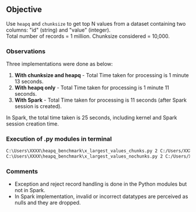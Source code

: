 ## Objective
Use `heapq` and `chunksize` to get top N values from a dataset containing two columns: "id" (string) and "value" (integer).  
Total number of records = 1 million. Chunksize considered = 10,000.

### Observations
Three implementations were done as below:
1. **With chunksize and heapq** - Total Time taken for processing is 1 minute 13 seconds.
2. **With heapq only** - Total Time taken for processing is 1 minute 11 seconds.
3. **With Spark** - Total Time taken for processing is 11 seconds (after Spark session is created).

In Spark, the total time taken is 25 seconds, including kernel and Spark session creation time.

### Execution of .py modules in terminal
```bash
C:\Users\XXXX\heapq_benchmark\x_largest_values_chunks.py 2 C:/Users/XXXX/heapq_benchmark/test_data.txt
C:\Users\XXXX\heapq_benchmark\x_largest_values_nochunks.py 2 C:/Users/XXXX/heapq_benchmark/test_data.txt

```
### Comments
- Exception and reject record handling is done in the Python modules but not in Spark.
- In Spark implementation, invalid or incorrect datatypes are perceived as nulls and they are dropped.

